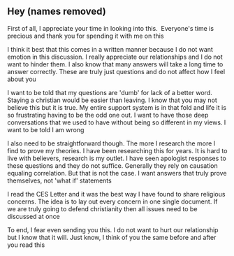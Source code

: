 ## Hey (names removed)

First of all, I appreciate your time in looking into this.  Everyone's time is precious and thank you for spending it with me on this

I think it best that this comes in a written manner because I do not want emotion in this discussion. I really appreciate our relationships and I do not want to hinder them. I also know that many answers will take a long time to answer correctly. These are truly just questions and do not affect how I feel about you

I want to be told that my questions are 'dumb' for lack of a better word. Staying a christian would be easier than leaving. I know that you may not believe this but it is true. My entire support system is in that fold and life it is so frustrating having to be the odd one out. I want to have those deep conversations that we used to have without being so different in my views. I want to be told I am wrong

I also need to be straightforward though. The more I research the more I find to prove my theories. I have been researching this for years. It is hard to live with believers, research is my outlet. I have seen apologist responses to these questions and they do not suffice. Generally they rely on causation equaling correlation. But that is not the case. I want answers that truly prove themselves, not 'what if' statements 

I read the CES Letter and it was the best way I have found to share religious concerns. The idea is to lay out every concern in one single document. If we are truly going to defend christianity then all issues need to be discussed at once 

To end, I fear even sending you this. I do not want to hurt our relationship but I know that it will. Just know, I think of you the same before and after you read this
